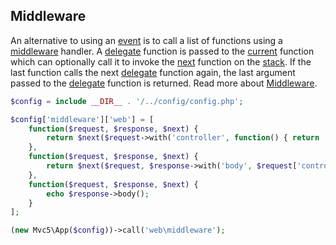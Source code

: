 ## Middleware

An alternative to using an [event](https://github.com/mvc5/mvc5/blob/master/src/Event.php) is to call a list of functions using a [middleware](https://github.com/mvc5/mvc5/blob/master/src/Service/Middleware.php) handler. A [delegate](https://github.com/mvc5/mvc5/blob/master/src/Service/Middleware.php#L43) function is passed to the [current](https://github.com/mvc5/mvc5/blob/master/src/Service/Middleware.php#L37) function which can optionally call it to invoke the [next](https://github.com/mvc5/mvc5/blob/master/src/Service/Middleware.php#L62) function on the [stack](https://github.com/mvc5/mvc5/blob/master/config/middleware.php#L7). If the last function calls the next [delegate](https://github.com/mvc5/mvc5/blob/master/src/Service/Middleware.php#L43) function again, the last argument passed to the [delegate](https://github.com/mvc5/mvc5/blob/master/src/Service/Middleware.php#L43) function is returned. Read more about <a href="/overview/#middleware">Middleware</a>.

```php
$config = include __DIR__ . '/../config/config.php';

$config['middleware']['web'] = [
    function($request, $response, $next) {
        return $next($request->with('controller', function() { return 'Hello!'; }), $response);
    },
    function($request, $response, $next) {
        return $next($request, $response->with('body', $request['controller']()));
    },
    function($request, $response, $next) {
        echo $response->body();
    }
];

(new Mvc5\App($config))->call('web\middleware');
```
